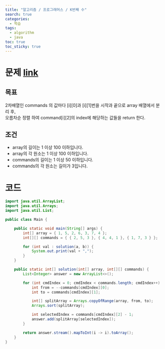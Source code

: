 ```yaml
---
title: "알고리즘 / 프로그래머스 / K번째 수"
search: true
categories: 
  - 학습
tags: 
  - algorithm
  - java
toc: true
toc_sticky: true
---
```

# 문제 [link](https://programmers.co.kr/learn/courses/30/lessons/42748) 

## 목표
2차배열인 commands 의 값마다 [i][0]과 [i][1]번을 시작과 끝으로 array 배열에서 분리 후,  
오름차순 정렬 하여 command[i][2]의 index에 해당하는 값들을 return 한다.

## 조건
-   array의 길이는 1 이상 100 이하입니다.
-   array의 각 원소는 1 이상 100 이하입니다.
-   commands의 길이는 1 이상 50 이하입니다.
-   commands의 각 원소는 길이가 3입니다.

# 코드
```java
import java.util.ArrayList;
import java.util.Arrays;
import java.util.List;

public class Main {

    public static void main(String[] args) {
        int[] array = { 1, 5, 2, 6, 3, 7, 4 };
        int[][] commands = { { 2, 5, 3 }, { 4, 4, 1 }, { 1, 7, 3 } };

        for (int val : solution(a, b)) {
            System.out.print(val + ",");
        }
    }

    public static int[] solution(int[] array, int[][] commands) {
        List<Integer> answer = new ArrayList<>();

        for (int cmdIndex = 0; cmdIndex < commands.length; cmdIndex++) {
            int from = --commands[cmdIndex][0];
            int to = commands[cmdIndex][1];

            int[] splitArray = Arrays.copyOfRange(array, from, to);
            Arrays.sort(splitArray);

            int selectedIndex = commands[cmdIndex][2] - 1;
            answer.add(splitArray[selectedIndex]);
        }

        return answer.stream().mapToInt(i -> i).toArray();
    }
}

```
<!--stackedit_data:
eyJoaXN0b3J5IjpbLTE3ODA2NzU1NzksMTg1NDM2MjIzNl19
-->